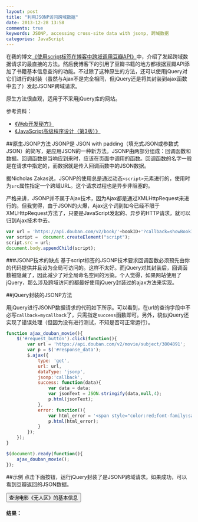 ```yaml
---
layout: post
title: "利用JSONP访问跨域数据"
date: 2013-12-28 13:58
comments: true
keywords: JSONP, accessing cross-site data with jsonp, 跨域数据
categories: JavaScript
---
```

在我的博文<a href="{{ root_url }}/blog/2013/12/04/douban-book-api-ajax-request-using-script-tag/">《使用script标签在博客中跨域调用豆瓣API》</a>中，介绍了发起跨域数据请求的最直接的方法。然后我博客下的引用了豆瓣书籍的地方都根据豆瓣API添加了书籍基本信息查询的功能。不过除了这种原生的方法，还可以使用jQuery对它们进行的封装（虽然与Ajax不是完全相同，但jQuery还是将其封装到ajax函数中去了）发起JSONP跨域请求。

原生方法很直观，适用于不采用jQuery库的网站。

参考资料：

<ul>
<li><a href="http://book.douban.com/subject/24697944/" class="douban_book" name="24697944" target="_blank">《Web开发秘方》</a></li>
<li><a href="http://book.douban.com/subject/10546125/" class="douban_book" name="10546125" target="_blank">《JavaScript高级程序设计（第3版）》</a></li>
</ul>

<!--more-->
##原生JSONP方法
JSONP是 JSON with padding（填充式JSON或参数式JSON）的简写，是应用JSON的一种新方法。JSONP由两部分组成：回调函数和数据。回调函数是当响应到来时，应该在页面中调用的函数。回调函数的名字一般是在请求中指定的，而数据就是传入回调函数中的JSON数据。

据Nicholas Zakas说，JSONP的使用总是通过动态`<script>`元素进行的，使用时为`src`属性指定一个跨域URL。这个请求过程也是异步非阻塞的。

严格来讲，JSONP并不属于Ajax技术，因为Ajax都是通过XMLHttpRequest来进行的。但我觉得，由于JSON的火爆，Ajax这个词到如今已经不限于XMLHttpRequest方法了，只要是JavaScript发起的、异步的HTTP请求，就可以归到Ajax技术中去。

``` javascript 原生JSONP方法实现
var url = 'https://api.douban.com/v2/book/'+bookID+'?callback=showBookInfo';
var script =  document.createElement("script");
script.src = url;
document.body.appendChild(script);
```

###JSONP技术的缺点
基于script标签的JSONP技术要求回调函数必须预先由你的代码提供并且设为全局可访问的。这样不太好。而jQuery对其封装后，回调函数被隐藏了，因此减少了对全局命名空间的污染。个人觉得，如果网站使用了jQuery，那么涉及跨域访问的都最好使用jQuery封装过的ajax方法来实现。

##jQuery封装的JSONP方法

用jQuery进行JSONP数据请求的代码如下所示。可以看到，在url的查询字段中不必写`callback=mycallback`了，只需指定`success`函数即可。另外，貌似jQuery还实现了错误处理（但因为没有进行测试，不知是否可正常运行）。

``` javascript jQuery封装到ajax函数中的JSONP方法
function ajax_douban_movie(){
	$('#request_button').click(function(){
		var url = 'https://api.douban.com/v2/movie/subject/3804891';
		var p = $('#response_data');
		$.ajax({
			type: 'get',
			url: url,
			dataType: 'jsonp',
			jsonp:'callback',
			success: function(data){
				var data = data;
				var jsonText = JSON.stringify(data,null,4);
				p.html(jsonText);
			},
			error: function(){
				var html_error = '<span style="color:red;font-family:sans-serif;">这个例子遇到网络错误，没法给你演示喽~先去玩点别的吧~~</span>';
				p.html(html_error);
			}
		});
	});
}

$(document).ready(function(){
	ajax_douban_movie();
});
```

##示例
点击下面按钮，运行jQuery封装了是JSONP跨域请求。如果成功，可以看到豆瓣返回的JSON数据。

<button id="request_button" class="btn btn-primary">查询电影《无人区》的基本信息</button>
<h4>结果：</h4>
<p id="response_data" 
style="display:none;
font-size:0.9em;
color:#444;
border:6px solid #ccc;
padding:1em;
border-radius: 1em;
background-color:#fff;">
</p>

<script type="text/javascript">
function ajax_douban_movie(){
	$('#request_button').click(function(){
		var url = 'https://api.douban.com/v2/movie/subject/3804891';
		var p = $('#response_data');
		$.ajax({
			type: "get",
			url: url,
			dataType: 'jsonp',
			jsonp:'callback',
			success: function(data){
				var data = data;
				var jsonText = JSON.stringify(data,null,4);
				p.html(jsonText).slideDown();
			},
			error: function(){
				var html_error = '<span style="color:red;font-family:sans-serif;">这个例子遇到网络错误，没法给你演示喽~先去玩点别的吧~~</span>';
				p.html(html_error).slideDown();
			}
		});
	});
}

$(document).ready(function(){
	ajax_douban_movie();
});
</script>